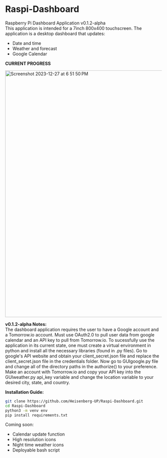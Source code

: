 # Raspi-Dashboard
Raspberry Pi Dashboard Application v0.1.2-alpha  
This application is intended for a 7inch 800x400 touchscreen. The application is a desktop dashboard that updates:
- Date and time
- Weather and forecast
- Google Calendar

**CURRENT PROGRESS**

<img width="792" alt="Screenshot 2023-12-27 at 6 51 50 PM" src="https://github.com/Heisenberg-UP/Raspi-Dashboard/assets/99283516/789649ef-d56b-475a-aec4-593d8bdf3dd4">  

**v0.1.2-alpha Notes:**  
The dashboard application requires the user to have a Google account and a Tomorrow.io account. Must use OAuth2.0 to pull user data from google calendar and an API key to pull from Tomorrow.io. To sucessfully use the application in its current state, one must create a virtual environment in python and install all the necessary libraries (found in .py files). Go to google's API website and obtain your client_secret.json file and replace the client_secret.json file in the credentials folder. Now go to GUIgoogle.py file and change all of the directory paths in the authorize() to your preference. Make an account with Tomorrow.io and copy your API key into the GUIweather.py api_key variable and change the location variable to your desired city, state, and country. 

**Installation Guide:**

```bash
git clone https://github.com/Heisenberg-UP/Raspi-Dashboard.git
cd Raspi-Dashboard
python3 -m venv env
pip install requirements.txt
```

Coming soon:
- Calendar update function
- High resolution icons
- Night time weather icons
- Deployable bash script
